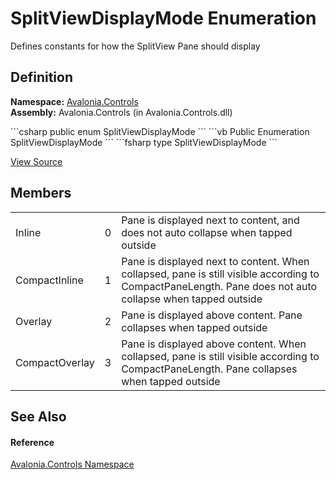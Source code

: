 # SplitViewDisplayMode Enumeration


Defines constants for how the SplitView Pane should display



## Definition
**Namespace:** <a href="N_Avalonia_Controls">Avalonia.Controls</a>  
**Assembly:** Avalonia.Controls (in Avalonia.Controls.dll)

<Tabs groupId="api-code-preview">
<TabItem value="csharp" label="C#">
```csharp
public enum SplitViewDisplayMode
```
</TabItem>
<TabItem value="vb" label="VB">
```vb
Public Enumeration SplitViewDisplayMode
```
</TabItem>
<TabItem value="fsharp" label="F#">
```fsharp
type SplitViewDisplayMode
```
</TabItem>
</Tabs>



<a href="https://github.com/AvaloniaUI/Avalonia/tree/master/src/Avalonia.Controls/SplitView/SplitViewDisplayMode.cs" title="View the source code">View Source</a>



## Members
<table>
<tr>
<td>Inline</td>
<td>0</td>
<td>Pane is displayed next to content, and does not auto collapse when tapped outside</td>
</tr>
<tr>
<td>CompactInline</td>
<td>1</td>
<td>Pane is displayed next to content. When collapsed, pane is still visible according to CompactPaneLength. Pane does not auto collapse when tapped outside</td>
</tr>
<tr>
<td>Overlay</td>
<td>2</td>
<td>Pane is displayed above content. Pane collapses when tapped outside</td>
</tr>
<tr>
<td>CompactOverlay</td>
<td>3</td>
<td>Pane is displayed above content. When collapsed, pane is still visible according to CompactPaneLength. Pane collapses when tapped outside</td>
</tr>
</table>

## See Also


#### Reference
<a href="N_Avalonia_Controls">Avalonia.Controls Namespace</a>  

